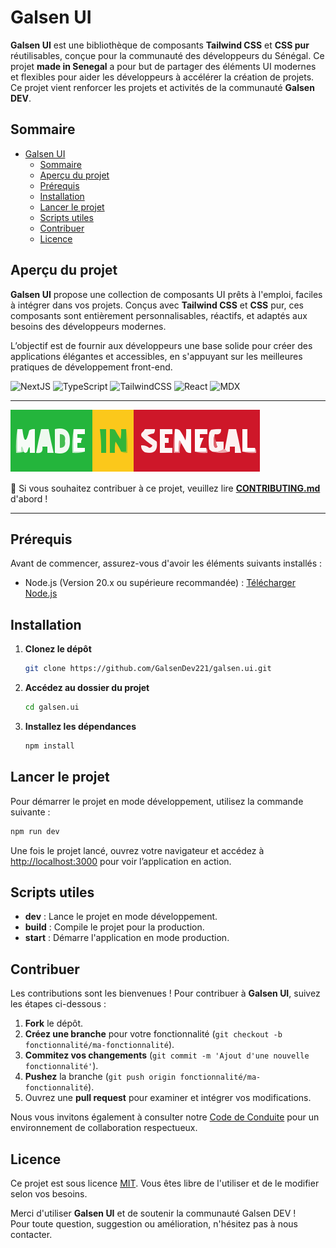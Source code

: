 # Galsen UI

**Galsen UI** est une bibliothèque de composants **Tailwind CSS** et **CSS pur** réutilisables, conçue pour la communauté des développeurs du Sénégal. Ce projet **made in Senegal** a pour but de partager des éléments UI modernes et flexibles pour aider les développeurs à accélérer la création de projets.  
Ce projet vient renforcer les projets et activités de la communauté **Galsen DEV**.

## Sommaire

- [Galsen UI](#galsen-ui)
  - [Sommaire](#sommaire)
  - [Aperçu du projet](#aperçu-du-projet)
  - [Prérequis](#prérequis)
  - [Installation](#installation)
  - [Lancer le projet](#lancer-le-projet)
  - [Scripts utiles](#scripts-utiles)
  - [Contribuer](#contribuer)
  - [Licence](#licence)

## Aperçu du projet

**Galsen UI** propose une collection de composants UI prêts à l'emploi, faciles à intégrer dans vos projets. Conçus avec **Tailwind CSS** et **CSS** pur, ces composants sont entièrement personnalisables, réactifs, et adaptés aux besoins des développeurs modernes.

L’objectif est de fournir aux développeurs une base solide pour créer des applications élégantes et accessibles, en s'appuyant sur les meilleures pratiques de développement front-end.

![NextJS](https://img.shields.io/badge/Next.js-000000?style=for-the-badge&logo=next.js&logoColor=white)
![TypeScript](https://img.shields.io/badge/TypeScript-007ACC?style=for-the-badge&logo=typescript&logoColor=white)
![TailwindCSS](https://img.shields.io/badge/Tailwind_CSS-38B2AC?style=for-the-badge&logo=tailwind-css&logoColor=white)
![React](https://img.shields.io/badge/React-20232A?style=for-the-badge&logo=react&logoColor=61DAFB)
![MDX](https://img.shields.io/badge/MDX-1B1F24?style=for-the-badge&logo=mdx&logoColor=white)

---

![Made-In-Senegal](./public/svgs/madeinsenegal.svg)

🚧 Si vous souhaitez contribuer à ce projet, veuillez lire **[CONTRIBUTING.md](./CONTRIBUTING.md)** d'abord !

---

## Prérequis

Avant de commencer, assurez-vous d'avoir les éléments suivants installés :

- Node.js (Version 20.x ou supérieure recommandée) : [Télécharger Node.js](https://nodejs.org)

## Installation

1. **Clonez le dépôt**

   ```bash
   git clone https://github.com/GalsenDev221/galsen.ui.git
   ```

2. **Accédez au dossier du projet**

   ```bash
   cd galsen.ui
   ```

3. **Installez les dépendances**

   ```bash
   npm install
   ```

## Lancer le projet

Pour démarrer le projet en mode développement, utilisez la commande suivante :

```bash
npm run dev
```

Une fois le projet lancé, ouvrez votre navigateur et accédez à [http://localhost:3000](http://localhost:3000) pour voir l’application en action.

## Scripts utiles

- **dev** : Lance le projet en mode développement.
- **build** : Compile le projet pour la production.
- **start** : Démarre l'application en mode production.

## Contribuer

Les contributions sont les bienvenues ! Pour contribuer à **Galsen UI**, suivez les étapes ci-dessous :

1. **Fork** le dépôt.
2. **Créez une branche** pour votre fonctionnalité (`git checkout -b fonctionnalité/ma-fonctionnalité`).
3. **Commitez vos changements** (`git commit -m 'Ajout d'une nouvelle fonctionnalité'`).
4. **Pushez** la branche (`git push origin fonctionnalité/ma-fonctionnalité`).
5. Ouvrez une **pull request** pour examiner et intégrer vos modifications.

Nous vous invitons également à consulter notre [Code de Conduite](CODE_OF_CONDUCT.md) pour un environnement de collaboration respectueux.

## Licence

Ce projet est sous licence [MIT](LICENSE.md). Vous êtes libre de l'utiliser et de le modifier selon vos besoins.

Merci d'utiliser **Galsen UI** et de soutenir la communauté Galsen DEV !  
Pour toute question, suggestion ou amélioration, n'hésitez pas à nous contacter.
